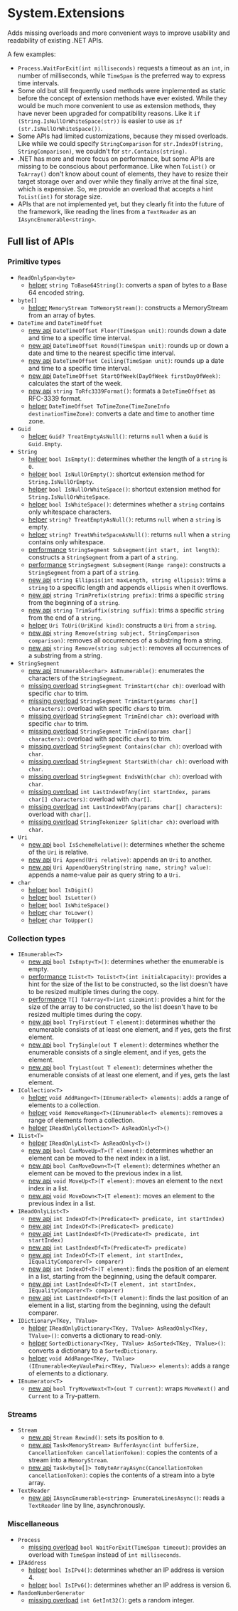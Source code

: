 ﻿# System.Extensions
Adds missing overloads and more convenient ways to improve usability and readability of existing .NET APIs.

A few examples:
 - `Process.WaitForExit(int milliseconds)` requests a timeout as an `int`, in number of milliseconds, while `TimeSpan` is the preferred way to express time intervals.
 - Some old but still frequently used methods were implemented as static before the concept of extension methods have ever existed. While they would be much more convenient to use as extension methods, they have never been upgraded for compatibility reasons. Like it `if (String.IsNullOrWhiteSpace(str))` is easier to use as `if (str.IsNullOrWhiteSpace())`.
 - Some APIs had limited customizations, because they missed overloads. Like while we could specify `StringComparison` for `str.IndexOf(string, StringComparison)`, we couldn't for `str.Contains(string)`.
 - .NET has more and more focus on performance, but some APIs are missing to be conscious about performance. Like when `ToList()` or `ToArray()` don't know about count of elements, they have to resize their target storage over and over while they finally arrive at the final size, which is expensive. So, we provide an overload that accepts a hint `ToList(int)` for storage size.
 - APIs that are not implemented yet, but they clearly fit into the future of the framework, like reading the lines from a `TextReader` as an `IAsyncEnumerable<string>`.

## Full list of APIs

### Primitive types
 - `ReadOnlySpan<byte>`
   - [helper](https://github.com/Peter-Juhasz/extensions/labels/helper) `string ToBase64String()`: converts a span of bytes to a Base 64 encoded string.
 - `byte[]`
   - [helper](https://github.com/Peter-Juhasz/extensions/labels/helper) `MemoryStream ToMemoryStream()`: constructs a MemoryStream from an array of bytes.
 - `DateTime` and `DateTimeOffset`
   - [new api](https://github.com/Peter-Juhasz/extensions/labels/new%20api) `DateTimeOffset Floor(TimeSpan unit)`: rounds down a date and time to a specific time interval.
   - [new api](https://github.com/Peter-Juhasz/extensions/labels/new%20api) `DateTimeOffset Round(TimeSpan unit)`: rounds up or down a date and time to the nearest specific time interval.															   
   - [new api](https://github.com/Peter-Juhasz/extensions/labels/new%20api) `DateTimeOffset Ceiling(TimeSpan unit)`: rounds up a date and time to a specific time interval.
   - [new api](https://github.com/Peter-Juhasz/extensions/labels/new%20api) `DateTimeOffset StartOfWeek(DayOfWeek firstDayOfWeek)`: calculates the start of the week.
   - [new api](https://github.com/Peter-Juhasz/extensions/labels/new%20api) `string ToRfc3339Format()`: formats a `DateTimeOffset` as RFC-3339 format.
   - [helper](https://github.com/Peter-Juhasz/extensions/labels/helper) `DateTimeOffset ToTimeZone(TimeZoneInfo destinationTimeZone)`: converts a date and time to another time zone.
 - `Guid`
   - [helper](https://github.com/Peter-Juhasz/extensions/labels/helper) `Guid? TreatEmptyAsNull()`: returns `null` when a `Guid` is `Guid.Empty`.
 - `String`
   - [helper](https://github.com/Peter-Juhasz/extensions/labels/helper) `bool IsEmpty()`: determines whether the length of a `string` is `0`.
   - [helper](https://github.com/Peter-Juhasz/extensions/labels/helper) `bool IsNullOrEmpty()`: shortcut extension method for `String.IsNullOrEmpty`.
   - [helper](https://github.com/Peter-Juhasz/extensions/labels/helper) `bool IsNullOrWhiteSpace()`: shortcut extension method for `String.IsNullOrWhiteSpace`.
   - [helper](https://github.com/Peter-Juhasz/extensions/labels/helper) `bool IsWhiteSpace()`: determines whether a `string` contains only whitespace characters.
   - [helper](https://github.com/Peter-Juhasz/extensions/labels/helper) `string? TreatEmptyAsNull()`: returns `null` when a `string` is empty.
   - [helper](https://github.com/Peter-Juhasz/extensions/labels/helper) `string? TreatWhiteSpaceAsNull()`: returns `null` when a `string` contains only whitespace.
   - [performance](https://github.com/Peter-Juhasz/extensions/labels/performance) `StringSegment Subsegment(int start, int length)`: constructs a `StringSegment` from a part of a `string`.
   - [performance](https://github.com/Peter-Juhasz/extensions/labels/performance) `StringSegment Subsegment(Range range)`: constructs a `StringSegment` from a part of a `string`.
   - [new api](https://github.com/Peter-Juhasz/extensions/labels/new%20api) `string Ellipsis(int maxLength, string ellipsis)`: trims a `string` to a specific length and appends `ellipsis` when it overflows.
   - [new api](https://github.com/Peter-Juhasz/extensions/labels/new%20api) `string TrimPrefix(string prefix)`: trims a specific `string` from the beginning of a `string`.
   - [new api](https://github.com/Peter-Juhasz/extensions/labels/new%20api) `string TrimSuffix(string suffix)`: trims a specific `string` from the end of a `string`.
   - [helper](https://github.com/Peter-Juhasz/extensions/labels/helper) `Uri ToUri(UriKind kind)`: constructs a `Uri` from a `string`.
   - [new api](https://github.com/Peter-Juhasz/extensions/labels/new%20api) `string Remove(string subject, StringComparison comparison)`: removes all occurrences of a substring from a string.																 
   - [new api](https://github.com/Peter-Juhasz/extensions/labels/new%20api) `string Remove(string subject)`: removes all occurrences of a substring from a string.
 - `StringSegment`
   - [new api](https://github.com/Peter-Juhasz/extensions/labels/new%20api) `IEnumerable<char> AsEnumerable()`: enumerates the characters of the `StringSegment`.
   - [missing overload](https://github.com/Peter-Juhasz/extensions/labels/missing%20overload) `StringSegment TrimStart(char ch)`: overload with specific `char` to trim.
   - [missing overload](https://github.com/Peter-Juhasz/extensions/labels/missing%20overload) `StringSegment TrimStart(params char[] characters)`: overload with specific `char`s to trim.
   - [missing overload](https://github.com/Peter-Juhasz/extensions/labels/missing%20overload) `StringSegment TrimEnd(char ch)`: overload with specific `char` to trim.
   - [missing overload](https://github.com/Peter-Juhasz/extensions/labels/missing%20overload) `StringSegment TrimEnd(params char[] characters)`: overload with specific `char`s to trim.
   - [missing overload](https://github.com/Peter-Juhasz/extensions/labels/missing%20overload) `StringSegment Contains(char ch)`: overload with `char`.
   - [missing overload](https://github.com/Peter-Juhasz/extensions/labels/missing%20overload) `StringSegment StartsWith(char ch)`: overload with `char`.
   - [missing overload](https://github.com/Peter-Juhasz/extensions/labels/missing%20overload) `StringSegment EndsWith(char ch)`: overload with `char`.
   - [missing overload](https://github.com/Peter-Juhasz/extensions/labels/missing%20overload) `int LastIndexOfAny(int startIndex, params char[] characters)`: overload with `char[]`.
   - [missing overload](https://github.com/Peter-Juhasz/extensions/labels/missing%20overload) `int LastIndexOfAny(params char[] characters)`: overload with `char[]`.
   - [missing overload](https://github.com/Peter-Juhasz/extensions/labels/missing%20overload) `StringTokenizer Split(char ch)`: overload with `char`.
 - `Uri`
   - [new api](https://github.com/Peter-Juhasz/extensions/labels/new%20api) `bool IsSchemeRelative()`: determines whether the scheme of the `Uri` is relative.
   - [new api](https://github.com/Peter-Juhasz/extensions/labels/new%20api) `Uri Append(Uri relative)`: appends an `Uri` to another.
   - [new api](https://github.com/Peter-Juhasz/extensions/labels/new%20api) `Uri AppendQueryString(string name, string? value)`: appends a name-value pair as query string to a `Uri`.
 - `char`
   - [helper](https://github.com/Peter-Juhasz/extensions/labels/helper) `bool IsDigit()`
   - [helper](https://github.com/Peter-Juhasz/extensions/labels/helper) `bool IsLetter()`
   - [helper](https://github.com/Peter-Juhasz/extensions/labels/helper) `bool IsWhiteSpace()`
   - [helper](https://github.com/Peter-Juhasz/extensions/labels/helper) `char ToLower()`
   - [helper](https://github.com/Peter-Juhasz/extensions/labels/helper) `char ToUpper()`

### Collection types
 - `IEnumerable<T>`
   - [new api](https://github.com/Peter-Juhasz/extensions/labels/new%20api) `bool IsEmpty<T>()`: determines whether the enumerable is empty.
   - [performance](https://github.com/Peter-Juhasz/extensions/labels/performance) `IList<T> ToList<T>(int initialCapacity)`: provides a hint for the size of the list to be constructed, so the list doesn't have to be resized multiple times during the copy.
   - [performance](https://github.com/Peter-Juhasz/extensions/labels/performance) `T[] ToArray<T>(int sizeHint)`: provides a hint for the size of the array to be constructed, so the list doesn't have to be resized multiple times during the copy.
   - [new api](https://github.com/Peter-Juhasz/extensions/labels/new%20api) `bool TryFirst(out T element)`: determines whether the enumerable consists of at least one element, and if yes, gets the first element.										  
   - [new api](https://github.com/Peter-Juhasz/extensions/labels/new%20api) `bool TrySingle(out T element)`: determines whether the enumerable consists of a single element, and if yes, gets the element.									  
   - [new api](https://github.com/Peter-Juhasz/extensions/labels/new%20api) `bool TryLast(out T element)`: determines whether the enumerable consists of at least one element, and if yes, gets the last element.
 - `ICollection<T>`
   - [helper](https://github.com/Peter-Juhasz/extensions/labels/helper) `void AddRange<T>(IEnumerable<T> elements)`: adds a range of elements to a collection.
   - [helper](https://github.com/Peter-Juhasz/extensions/labels/helper) `void RemoveRange<T>(IEnumerable<T> elements)`: removes a range of elements from a collection.
   - [helper](https://github.com/Peter-Juhasz/extensions/labels/helper) `IReadOnlyCollection<T> AsReadOnly<T>()`
 - `IList<T>`
   - [helper](https://github.com/Peter-Juhasz/extensions/labels/helper) `IReadOnlyList<T> AsReadOnly<T>()`
   - [new api](https://github.com/Peter-Juhasz/extensions/labels/new%20api) `bool CanMoveUp<T>(T element)`: determines whether an element can be moved to the next index in a list.
   - [new api](https://github.com/Peter-Juhasz/extensions/labels/new%20api) `bool CanMoveDown<T>(T element)`: determines whether an element can be moved to the previous index in a list.																    
   - [new api](https://github.com/Peter-Juhasz/extensions/labels/new%20api) `void MoveUp<T>(T element)`: moves an element to the next index in a list.
   - [new api](https://github.com/Peter-Juhasz/extensions/labels/new%20api) `void MoveDown<T>(T element)`: moves an element to the previous index in a list.
 - `IReadOnlyList<T>`
   - [new api](https://github.com/Peter-Juhasz/extensions/labels/new%20api) `int IndexOf<T>(Predicate<T> predicate, int startIndex)`
   - [new api](https://github.com/Peter-Juhasz/extensions/labels/new%20api) `int IndexOf<T>(Predicate<T> predicate)`
   - [new api](https://github.com/Peter-Juhasz/extensions/labels/new%20api) `int LastIndexOf<T>(Predicate<T> predicate, int startIndex)`
   - [new api](https://github.com/Peter-Juhasz/extensions/labels/new%20api) `int LastIndexOf<T>(Predicate<T> predicate)`
   - [new api](https://github.com/Peter-Juhasz/extensions/labels/new%20api) `int IndexOf<T>(T element, int startIndex, IEqualityComparer<T> comparer)`
   - [new api](https://github.com/Peter-Juhasz/extensions/labels/new%20api) `int IndexOf<T>(T element)`: finds the position of an element in a list, starting from the beginning, using the default comparer.											   
   - [new api](https://github.com/Peter-Juhasz/extensions/labels/new%20api) `int LastIndexOf<T>(T element, int startIndex, IEqualityComparer<T> comparer)`
   - [new api](https://github.com/Peter-Juhasz/extensions/labels/new%20api) `int LastIndexOf<T>(T element)`: finds the last position of an element in a list, starting from the beginning, using the default comparer.
 - `IDictionary<TKey, TValue>`
   - [helper](https://github.com/Peter-Juhasz/extensions/labels/helper) `IReadOnlyDictionary<TKey, TValue> AsReadOnly<TKey, TValue>()`: converts a dictionary to read-only.
   - [helper](https://github.com/Peter-Juhasz/extensions/labels/helper) `SortedDictionary<TKey, TValue> AsSorted<TKey, TValue>()`: converts a dictionary to a `SortedDictionary`.
   - [helper](https://github.com/Peter-Juhasz/extensions/labels/helper) `void AddRange<TKey, TValue>(IEnumerable<KeyVaulePair<TKey, TValue>> elements)`: adds a range of elements to a dictionary.
 - `IEnumerator<T>`
   - [new api](https://github.com/Peter-Juhasz/extensions/labels/new%20api) `bool TryMoveNext<T>(out T current)`: wraps `MoveNext()` and `Current` to a Try-pattern.

### Streams
 - `Stream`
   - [new api](https://github.com/Peter-Juhasz/extensions/labels/new%20api) `Stream Rewind()`: sets its position to `0`.
   - [new api](https://github.com/Peter-Juhasz/extensions/labels/new%20api) `Task<MemoryStream> BufferAsync(int bufferSize, CancellationToken cancellationToken)`: copies the contents of a stream into a `MemoryStream`.									   
   - [new api](https://github.com/Peter-Juhasz/extensions/labels/new%20api) `Task<byte[]> ToByteArrayAsync(CancellationToken cancellationToken)`: copies the contents of a stream into a byte array.
 - `TextReader`
   - [new api](https://github.com/Peter-Juhasz/extensions/labels/new%20api) `IAsyncEnumerable<string> EnumerateLinesAsync()`: reads a `TextReader` line by line, asynchronously.

### Miscellaneous
 - `Process`
   - [missing overload](https://github.com/Peter-Juhasz/extensions/labels/missing%20overload) `bool WaitForExit(TimeSpan timeout)`: provides an overload with `TimeSpan` instead of `int milliseconds`.
 - `IPAddress`
   - [helper](https://github.com/Peter-Juhasz/extensions/labels/helper) `bool IsIPv4()`: determines whether an IP address is version 4.
   - [helper](https://github.com/Peter-Juhasz/extensions/labels/helper) `bool IsIPv6()`: determines whether an IP address is version 6.
 - `RandomNumberGenerator`
   - [missing overload](https://github.com/Peter-Juhasz/extensions/labels/missing%20overload) `int GetInt32()`: gets a random integer.
